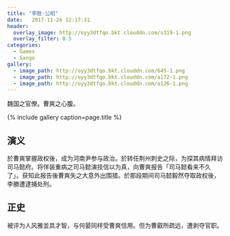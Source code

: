 ```yaml
---
title: "李胜·公昭"
date:   2017-11-26 12:17:31
header:
  overlay_image: http://oyy3dtfqo.bkt.clouddn.com/s319-1.png
  overlay_filter: 0.5
categories:
  - Games
  - Sango
gallery:
  - image_path: http://oyy3dtfqo.bkt.clouddn.com/645-1.png
  - image_path: http://oyy3dtfqo.bkt.clouddn.com/a172-1.png
  - image_path: http://oyy3dtfqo.bkt.clouddn.com/a126-1.png
---
```


魏国之官僚。曹爽之心腹。

{% include gallery caption=page.title %}

## 演义

於曹爽掌握政权後，成为河南尹参与政治。於转任荆州刺史之际，为探其病情拜访司马懿府。将佯装重病之司马懿演技信以为真，向曹爽报告「司马懿看来不久了」。获知此报告後曹爽失之大意外出围猎。於那段期间司马懿毅然夺取政权後，李勝遭逮捕处刑。

## 正史

被评为人风雅並具才智，与何晏同样受曹爽信用。但为曹叡所疏远，遭剥夺官职。